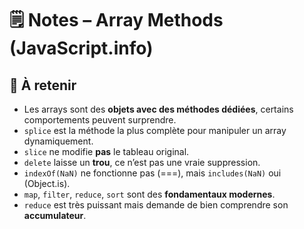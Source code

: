 # 🗒️ Notes – Array Methods (JavaScript.info)

## 🧠 À retenir

- Les arrays sont des **objets avec des méthodes dédiées**, certains comportements peuvent surprendre.
- `splice` est la méthode la plus complète pour manipuler un array dynamiquement.
- `slice` ne modifie **pas** le tableau original.
- `delete` laisse un **trou**, ce n’est pas une vraie suppression.
- `indexOf(NaN)` ne fonctionne pas (===), mais `includes(NaN)` oui (Object.is).
- `map`, `filter`, `reduce`, `sort` sont des **fondamentaux modernes**.
- `reduce` est très puissant mais demande de bien comprendre son **accumulateur**.
